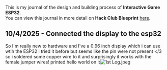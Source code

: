 <!--
  ===================    !!READ THIS NOTICE!!   ====================
  DO NOT edit this file manually. Your changes WILL BE OVERWRITTEN!
  This journal is auto generated and updated by Hack Club Blueprint.
  To edit this file, please edit your journal entries on Blueprint.
  ==================================================================
-->

This is my journal of the design and building process of **Interactive Game ESP32**.  
You can view this journal in more detail on **Hack Club Blueprint** [here](https://blueprint.hackclub.com/projects/26).


## 10/4/2025 - Connected the display to the esp32   

So I'm really new to hardware and I've a 0.96 inch display which i can use wtih the ESP32 i tried it before but seems like the pin were not present </3 so i soldered some copper wire to it and surprisingly it works with the female jumper wires! printed hello world on it![1st Log.jpeg](https://blueprint.hackclub.com/user-attachments/blobs/redirect/eyJfcmFpbHMiOnsiZGF0YSI6MjgxLCJwdXIiOiJibG9iX2lkIn19--ee0eaf78b3b8137f44aac0e13928b0ce777d1df1/1st%20Log.jpeg)

  

